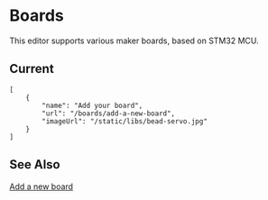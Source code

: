 # Boards

This editor supports various maker boards, based on STM32 MCU.

## Current

```codecard
[
    {
        "name": "Add your board",
        "url": "/boards/add-a-new-board",
        "imageUrl": "/static/libs/bead-servo.jpg"
    }
]
```

## See Also
[Add a new board](/boards/add-a-new-board)
